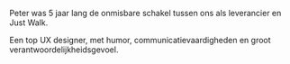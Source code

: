 Peter was 5 jaar lang de onmisbare schakel tussen ons als leverancier en Just Walk. 

 

 Een top UX designer, met humor, communicatievaardigheden en groot verantwoordelijkheidsgevoel.
